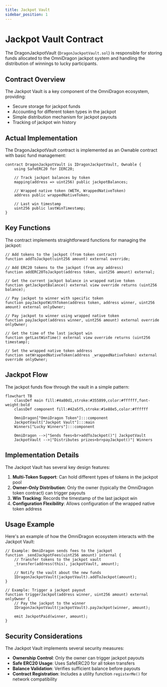```yaml
---
title: Jackpot Vault
sidebar_position: 1
---
```


# Jackpot Vault Contract

The DragonJackpotVault (`DragonJackpotVault.sol`) is responsible for storing funds allocated to the OmniDragon jackpot system and handling the distribution of winnings to lucky participants.

## Contract Overview

The Jackpot Vault is a key component of the OmniDragon ecosystem, providing:

- Secure storage for jackpot funds
- Accounting for different token types in the jackpot
- Simple distribution mechanism for jackpot payouts
- Tracking of jackpot win history

## Actual Implementation

The DragonJackpotVault contract is implemented as an Ownable contract with basic fund management:

```solidity
contract DragonJackpotVault is IDragonJackpotVault, Ownable {
    using SafeERC20 for IERC20;
    
    // Track jackpot balances by token
    mapping(address => uint256) public jackpotBalances;
    
    // Wrapped native token (WETH, WrappedNativeToken)
    address public wrappedNativeToken;
    
    // Last win timestamp
    uint256 public lastWinTimestamp;
}
```

## Key Functions

The contract implements straightforward functions for managing the jackpot:

```solidity
// Add tokens to the jackpot (from token contract)
function addToJackpot(uint256 amount) external override;

// Add ERC20 tokens to the jackpot (from any address)
function addERC20ToJackpot(address token, uint256 amount) external;

// Get the current jackpot balance in wrapped native token
function getJackpotBalance() external view override returns (uint256 balance);

// Pay jackpot to winner with specific token
function payJackpotWithToken(address token, address winner, uint256 amount) external onlyOwner;

// Pay jackpot to winner using wrapped native token
function payJackpot(address winner, uint256 amount) external override onlyOwner;

// Get the time of the last jackpot win
function getLastWinTime() external view override returns (uint256 timestamp);

// Set the wrapped native token address
function setWrappedNativeToken(address _wrappedNativeToken) external override onlyOwner;
```

## Jackpot Flow

The jackpot funds flow through the vault in a simple pattern:

```mermaid
flowchart TB
    classDef main fill:#4a80d1,stroke:#355899,color:#ffffff,font-weight:bold
    classDef component fill:#42a5f5,stroke:#1e88e5,color:#ffffff
    
    OmniDragon["OmniDragon Token"]:::component
    JackpotVault["Jackpot Vault"]:::main
    Winners["Lucky Winners"]:::component
    
    OmniDragon -->|"Sends fees<br>addToJackpot()"| JackpotVault
    JackpotVault -->|"Distributes prizes<br>payJackpot()"| Winners
```

## Implementation Details

The Jackpot Vault has several key design features:

1. **Multi-Token Support**: Can hold different types of tokens in the jackpot pool
2. **Owner-Only Distribution**: Only the owner (typically the OmniDragon token contract) can trigger payouts
3. **Win Tracking**: Records the timestamp of the last jackpot win
4. **Configuration Flexibility**: Allows configuration of the wrapped native token address

## Usage Example

Here's an example of how the OmniDragon ecosystem interacts with the Jackpot Vault:

```solidity
// Example: OmniDragon sends fees to the jackpot
function _sendJackpotFees(uint256 amount) internal {
    // Transfer tokens to the jackpot vault
    _transfer(address(this), jackpotVault, amount);
    
    // Notify the vault about the new funds
    IDragonJackpotVault(jackpotVault).addToJackpot(amount);
}

// Example: Trigger a jackpot payout
function triggerJackpot(address winner, uint256 amount) external onlyOwner {
    // Pay the jackpot to the winner
    IDragonJackpotVault(jackpotVault).payJackpot(winner, amount);
    
    emit JackpotPaid(winner, amount);
}
```

## Security Considerations

The Jackpot Vault implements several security measures:

- **Ownership Control**: Only the owner can trigger jackpot payouts
- **Safe ERC20 Usage**: Uses SafeERC20 for all token transfers
- **Balance Validation**: Verifies sufficient balance before payouts
- **Contract Registration**: Includes a utility function `registerMe()` for network compatibility
